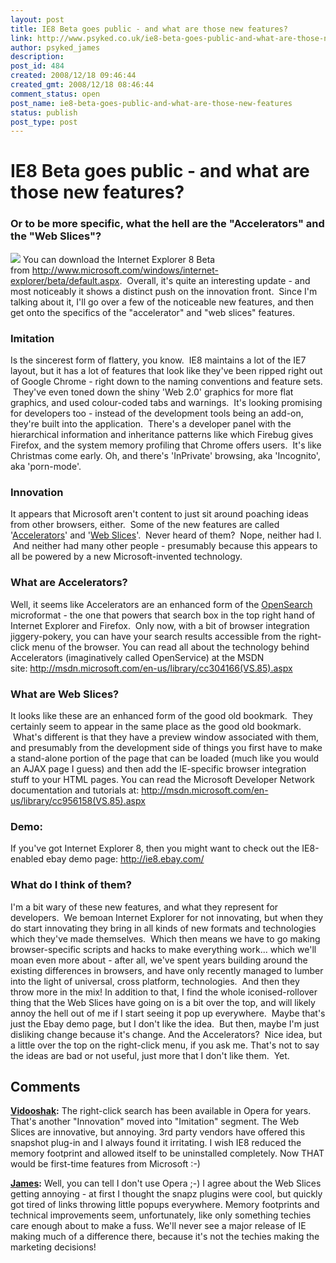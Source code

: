 ```yaml
---
layout: post
title: IE8 Beta goes public - and what are those new features?
link: http://www.psyked.co.uk/ie8-beta-goes-public-and-what-are-those-new-features/
author: psyked_james
description: 
post_id: 484
created: 2008/12/18 09:46:44
created_gmt: 2008/12/18 08:46:44
comment_status: open
post_name: ie8-beta-goes-public-and-what-are-those-new-features
status: publish
post_type: post
---
```


# IE8 Beta goes public - and what are those new features?

### Or to be more specific, what the hell are the "Accelerators" and the "Web Slices"?

![](http://uploads.psyked.co.uk/2008/12/ie8beta.jpg) You can download the Internet Explorer 8 Beta from <http://www.microsoft.com/windows/internet-explorer/beta/default.aspx>.  Overall, it's quite an interesting update - and most noticeably it shows a distinct push on the innovation front.  Since I'm talking about it, I'll go over a few of the noticeable new features, and then get onto the specifics of the "accelerator" and "web slices" features. 

### Imitation

Is the sincerest form of flattery, you know.  IE8 maintains a lot of the IE7 layout, but it has a lot of features that look like they've been ripped right out of Google Chrome - right down to the naming conventions and feature sets.  They've even toned down the shiny 'Web 2.0' graphics for more flat graphics, and used colour-coded tabs and warnings.  It's looking promising for developers too - instead of the development tools being an add-on, they're built into the application.  There's a developer panel with the hierarchical information and inheritance patterns like which Firebug gives Firefox, and the system memory profiling that Chrome offers users.  It's like Christmas come early. Oh, and there's 'InPrivate' browsing, aka 'Incognito', aka 'porn-mode'. 

### Innovation

It appears that Microsoft aren't content to just sit around poaching ideas from other browsers, either.  Some of the new features are called '[Accelerators](http://www.microsoft.com/windows/internet-explorer/beta/features/accelerators.aspx)' and '[Web Slices](http://www.microsoft.com/windows/internet-explorer/beta/features/web-slices.aspx)'.  Never heard of them?  Nope, neither had I.  And neither had many other people - presumably because this appears to all be powered by a new Microsoft-invented technology. 

### What are Accelerators?

Well, it seems like Accelerators are an enhanced form of the [OpenSearch](http://www.opensearch.org/Home) microformat - the one that powers that search box in the top right hand of Internet Explorer and Firefox.  Only now, with a bit of browser integration jiggery-pokery, you can have your search results accessible from the right-click menu of the browser. You can read all about the technology behind Accelerators (imaginatively called OpenService) at the MSDN site: <http://msdn.microsoft.com/en-us/library/cc304166(VS.85).aspx>

### What are Web Slices?

It looks like these are an enhanced form of the good old bookmark.  They certainly seem to appear in the same place as the good old bookmark.  What's different is that they have a preview window associated with them, and presumably from the development side of things you first have to make a stand-alone portion of the page that can be loaded (much like you would an AJAX page I guess) and then add the IE-specific browser integration stuff to your HTML pages. You can read the Microsoft Developer Network documentation and tutorials at: <http://msdn.microsoft.com/en-us/library/cc956158(VS.85).aspx>

### Demo:

If you've got Internet Explorer 8, then you might want to check out the IE8-enabled ebay demo page: <http://ie8.ebay.com/>

### What do I think of them?

I'm a bit wary of these new features, and what they represent for developers.  We bemoan Internet Explorer for not innovating, but when they do start innovating they bring in all kinds of new formats and technologies which they've made themselves.  Which then means we have to go making browser-specific scripts and hacks to make everything work... which we'll moan even more about - after all, we've spent years building around the existing differences in browsers, and have only recently managed to lumber into the light of universal, cross platform, technologies.  And then they throw more in the mix! In addition to that, I find the whole iconised-rollover thing that the Web Slices have going on is a bit over the top, and will likely annoy the hell out of me if I start seeing it pop up everywhere.  Maybe that's just the Ebay demo page, but I don't like the idea.  But then, maybe I'm just disliking change because it's change. And the Accelerators?  Nice idea, but a little over the top on the right-click menu, if you ask me. That's not to say the ideas are bad or not useful, just more that I don't like them.  Yet.

## Comments

**[Vidooshak](#495 "2009-01-06 13:24:59"):** The right-click search has been available in Opera for years. That's another "Innovation" moved into "Imitation" segment. The Web Slices are innovative, but annoying. 3rd party vendors have offered this snapshot plug-in and I always found it irritating. I wish IE8 reduced the memory footprint and allowed itself to be uninstalled completely. Now THAT would be first-time features from Microsoft :-)

**[James](#496 "2009-01-06 13:31:08"):** Well, you can tell I don't use Opera ;-) I agree about the Web Slices getting annoying - at first I thought the snapz plugins were cool, but quickly got tired of links throwing little popups everywhere. Memory footprints and technical improvements seem, unfortunately, like only something techies care enough about to make a fuss. We'll never see a major release of IE making much of a difference there, because it's not the techies making the marketing decisions!


